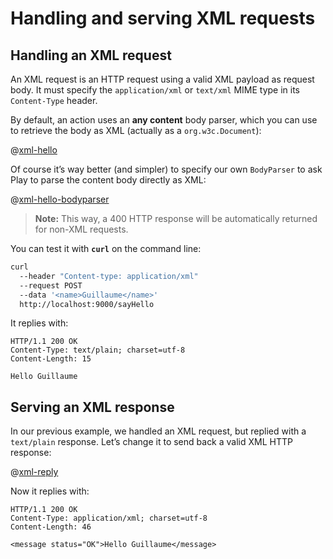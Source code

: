 <!--- Copyright (C) 2009-2020 Lightbend Inc. <https://www.lightbend.com> -->
# Handling and serving XML requests

## Handling an XML request

An XML request is an HTTP request using a valid XML payload as request body. It must specify the `application/xml` or `text/xml` MIME type in its `Content-Type` header.

By default, an action uses an **any content** body parser, which you can use to retrieve the body as XML (actually as a `org.w3c.Document`):

@[xml-hello](code/javaguide/xml/JavaXmlRequests.java)

Of course it’s way better (and simpler) to specify our own `BodyParser` to ask Play to parse the content body directly as XML:

@[xml-hello-bodyparser](code/javaguide/xml/JavaXmlRequests.java)

> **Note:** This way, a 400 HTTP response will be automatically returned for non-XML requests.

You can test it with **`curl`** on the command line:

```bash
curl 
  --header "Content-type: application/xml" 
  --request POST 
  --data '<name>Guillaume</name>' 
  http://localhost:9000/sayHello
```

It replies with:

```
HTTP/1.1 200 OK
Content-Type: text/plain; charset=utf-8
Content-Length: 15

Hello Guillaume
```

## Serving an XML response

In our previous example, we handled an XML request, but replied with a `text/plain` response. Let’s change it to send back a valid XML HTTP response:

@[xml-reply](code/javaguide/xml/JavaXmlRequests.java)

Now it replies with:

```
HTTP/1.1 200 OK
Content-Type: application/xml; charset=utf-8
Content-Length: 46

<message status="OK">Hello Guillaume</message>
```
